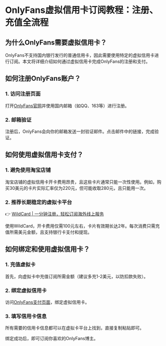 # OnlyFans虚拟信用卡订阅教程：注册、充值全流程

## 为什么OnlyFans需要虚拟信用卡？

OnlyFans不支持国内银行发行的普通信用卡，因此需要使用特定的虚拟信用卡进行订阅。本文将详细介绍如何通过虚拟信用卡完成OnlyFans的注册和支付。

## 如何注册OnlyFans账户？

### 1. 访问注册页面

打开[OnlyFans官网](https://onlyfans.com/)并使用国内邮箱（如QQ、163等）进行注册。



### 2. 邮箱验证

注册后，OnlyFans会向你的邮箱发送一封验证邮件。点击邮件中的链接，完成验证。



## 如何使用虚拟信用卡支付？

### 1. 避免使用淘宝店铺

淘宝店铺的虚拟信用卡开卡费用昂贵，且这些卡片通常只能一次性使用。例如，购买30美元的卡片实际汇率仅为220元，但可能收取280元，且只能用一次。



### 2. 推荐长期稳定的虚拟卡平台

👉 [WildCard | 一分钟注册，轻松订阅海外线上服务](https://bbtdd.com/WildCard)

使用WildCard，开卡费用仅需100元左右，卡片有效期长达2年。每次消费只需充值所需美元金额，且支持银行卡支付和提现。



## 如何绑定和使用虚拟信用卡？

### 1. 充值虚拟卡

首先，向虚拟卡中充值订阅所需金额（建议多充1-2美元，以防扣款失败）。

### 2. 绑定虚拟信用卡

访问[OnlyFans支付页面](https://onlyfans.com/my/payments/add_card)，绑定虚拟信用卡。



### 3. 填写信用卡信息

所有需要的信用卡信息都可以在虚拟卡平台上找到，直接复制粘贴即可。



绑定成功后，即可订阅你喜欢的OnlyFans博主。